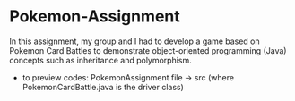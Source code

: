 # Pokemon-Assignment
In this assignment, my group and I had to develop a game based on Pokemon Card Battles to demonstrate object-oriented programming (Java) concepts such as inheritance and polymorphism.
- to preview codes: PokemonAssignment file -> src (where PokemonCardBattle.java is the driver class) 

